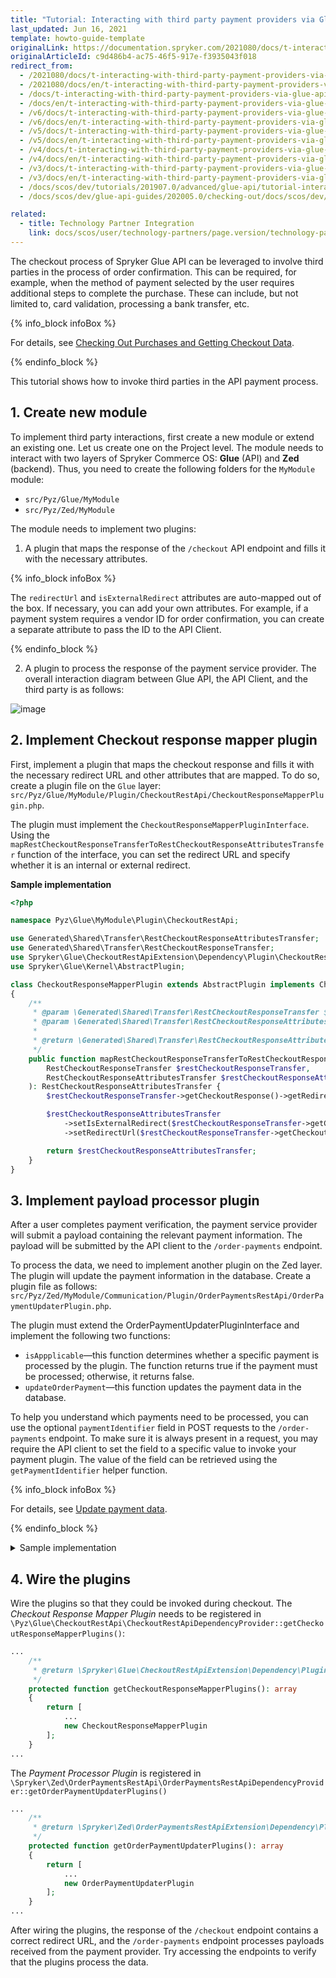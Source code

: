 ```yaml
---
title: "Tutorial: Interacting with third party payment providers via Glue API"
last_updated: Jun 16, 2021
template: howto-guide-template
originalLink: https://documentation.spryker.com/2021080/docs/t-interacting-with-third-party-payment-providers-via-glue-api
originalArticleId: c9d486b4-ac75-46f5-917e-f3935043f018
redirect_from:
  - /2021080/docs/t-interacting-with-third-party-payment-providers-via-glue-api
  - /2021080/docs/en/t-interacting-with-third-party-payment-providers-via-glue-api
  - /docs/t-interacting-with-third-party-payment-providers-via-glue-api
  - /docs/en/t-interacting-with-third-party-payment-providers-via-glue-api
  - /v6/docs/t-interacting-with-third-party-payment-providers-via-glue-api
  - /v6/docs/en/t-interacting-with-third-party-payment-providers-via-glue-api
  - /v5/docs/t-interacting-with-third-party-payment-providers-via-glue-api
  - /v5/docs/en/t-interacting-with-third-party-payment-providers-via-glue-api
  - /v4/docs/t-interacting-with-third-party-payment-providers-via-glue-api
  - /v4/docs/en/t-interacting-with-third-party-payment-providers-via-glue-api
  - /v3/docs/t-interacting-with-third-party-payment-providers-via-glue-api
  - /v3/docs/en/t-interacting-with-third-party-payment-providers-via-glue-api
  - /docs/scos/dev/tutorials/201907.0/advanced/glue-api/tutorial-interacting-with-third-party-payment-providers-via-glue-api.html
  - /docs/scos/dev/glue-api-guides/202005.0/checking-out/docs/scos/dev/tutorials-and-howtos/advanced-tutorials/glue-api/tutorial-interacting-with-third-party-payment-providers-via-glue-api.html

related:
  - title: Technology Partner Integration
    link: docs/scos/user/technology-partners/page.version/technology-partners.html
---
```


The checkout process of Spryker Glue API can be leveraged to involve third parties in the process of order confirmation. This can be required, for example, when the method of payment selected by the user requires additional steps to complete the purchase. These can include, but not limited to, card validation, processing a bank transfer, etc.

{% info_block infoBox %}

For details, see [Checking Out Purchases and Getting Checkout Data](/docs/pbc/all/cart-and-checkout/manage-using-glue-api/check-out/check-out-purchases.html).

{% endinfo_block %}

This tutorial shows how to invoke third parties in the API payment process.

## 1. Create new module

To implement third party interactions, first create a new module or extend an existing one. Let us create one on the Project level. The module needs to interact with two layers of Spryker Commerce OS: **Glue** (API) and **Zed** (backend). Thus, you need to create the following folders for the `MyModule` module:

* `src/Pyz/Glue/MyModule`
* `src/Pyz/Zed/MyModule`

The module needs to implement two plugins:

1. A plugin that maps the response of the `/checkout` API endpoint and fills it with the necessary attributes.

{% info_block infoBox %}

The `redirectUrl` and `isExternalRedirect` attributes are auto-mapped out of the box. If necessary, you can add your own attributes. For example, if a payment system requires a vendor ID for order confirmation, you can create a separate attribute to pass the ID to the API Client.

{% endinfo_block %}

2. A plugin to process the response of the payment service provider.
The overall interaction diagram between Glue API, the API Client, and the third party is as follows:

![image](https://spryker.s3.eu-central-1.amazonaws.com/docs/Tutorials/Advanced/Glue+API/Tutorial+Interacting+with+Third+Party+Payment+Providers+via+Glue+API/multi-step-checkout-glue-infrastructure.png)

## 2. Implement Checkout response mapper plugin

First, implement a plugin that maps the checkout response and fills it with the necessary redirect URL and other attributes that are mapped. To do so, create a plugin file on the `Glue` layer: `src/Pyz/Glue/MyModule/Plugin/CheckoutRestApi/CheckoutResponseMapperPlugin.php`.

The plugin must implement the `CheckoutResponseMapperPluginInterface`. Using the `mapRestCheckoutResponseTransferToRestCheckoutResponseAttributesTransfer` function of the interface, you can set the redirect URL and specify whether it is an internal or external redirect.

**Sample implementation**

```php
<?php

namespace Pyz\Glue\MyModule\Plugin\CheckoutRestApi;

use Generated\Shared\Transfer\RestCheckoutResponseAttributesTransfer;
use Generated\Shared\Transfer\RestCheckoutResponseTransfer;
use Spryker\Glue\CheckoutRestApiExtension\Dependency\Plugin\CheckoutResponseMapperPluginInterface;
use Spryker\Glue\Kernel\AbstractPlugin;

class CheckoutResponseMapperPlugin extends AbstractPlugin implements CheckoutResponseMapperPluginInterface
{
    /**
     * @param \Generated\Shared\Transfer\RestCheckoutResponseTransfer $restCheckoutResponseTransfer
     * @param \Generated\Shared\Transfer\RestCheckoutResponseAttributesTransfer $restCheckoutResponseAttributesTransfer
     *
     * @return \Generated\Shared\Transfer\RestCheckoutResponseAttributesTransfer
     */
    public function mapRestCheckoutResponseTransferToRestCheckoutResponseAttributesTransfer(
        RestCheckoutResponseTransfer $restCheckoutResponseTransfer,
        RestCheckoutResponseAttributesTransfer $restCheckoutResponseAttributesTransfer
    ): RestCheckoutResponseAttributesTransfer {
        $restCheckoutResponseTransfer->getCheckoutResponse()->getRedirectUrl();

        $restCheckoutResponseAttributesTransfer
            ->setIsExternalRedirect($restCheckoutResponseTransfer->getCheckoutResponse()->getIsExternalRedirect())
            ->setRedirectUrl($restCheckoutResponseTransfer->getCheckoutResponse()->getRedirectUrl());

        return $restCheckoutResponseAttributesTransfer;
    }
}
```

## 3. Implement payload processor plugin

After a user completes payment verification, the payment service provider will submit a payload containing the relevant payment information. The payload will be submitted by the API client to the `/order-payments` endpoint.

To process the data, we need to implement another plugin on the Zed layer. The plugin will update the payment information in the database. Create a plugin file as follows: `src/Pyz/Zed/MyModule/Communication/Plugin/OrderPaymentsRestApi/OrderPaymentUpdaterPlugin.php`.

The plugin must extend the OrderPaymentUpdaterPluginInterface and implement the following two functions:

* `isAppplicable`—this function determines whether a specific payment is processed by the plugin. The function returns true if the payment must be processed; otherwise, it returns false.
* `updateOrderPayment`—this function updates the payment data in the database.

To help you understand which payments need to be processed, you can use the optional `paymentIdentifier` field in POST requests to the `/order-payments` endpoint. To make sure it is always present in a request, you may require the API client to set the field to a specific value to invoke your payment plugin. The value of the field can be retrieved using the `getPaymentIdentifier` helper function.

{% info_block infoBox %}

For details, see [Update payment data](/docs/pbc/all/cart-and-checkout/manage-using-glue-api/check-out/update-payment-data.html).

{% endinfo_block %}

<details><summary markdown='span'>Sample implementation</summary>

```php
<?php

namespace Pyz\Zed\MyModule\Communication\Plugin\OrderPaymentsRestApi;

use Generated\Shared\Transfer\UpdateOrderPaymentRequestTransfer;
use Generated\Shared\Transfer\UpdateOrderPaymentResponseTransfer;
use Spryker\Zed\Kernel\Communication\AbstractPlugin;
use Spryker\Zed\OrderPaymentsRestApiExtension\Dependency\Plugin\OrderPaymentUpdaterPluginInterface;

class OrderPaymentUpdaterPlugin extends AbstractPlugin implements OrderPaymentUpdaterPluginInterface
{
    /**
     * @param \Generated\Shared\Transfer\UpdateOrderPaymentRequestTransfer $updateOrderPaymentRequestTransfer
     *
     * @return bool
     */
    public function isApplicable(UpdateOrderPaymentRequestTransfer $updateOrderPaymentRequestTransfer): bool
    {
        if ($updateOrderPaymentRequestTransfer->getPaymentIdentifier()) {
            return true;
        }

        return false;
    }

    /**
     * @param \Generated\Shared\Transfer\UpdateOrderPaymentRequestTransfer $updateOrderPaymentRequestTransfer
     *
     * @return \Generated\Shared\Transfer\UpdateOrderPaymentResponseTransfer
     */
    public function updateOrderPayment(UpdateOrderPaymentRequestTransfer $updateOrderPaymentRequestTransfer): UpdateOrderPaymentResponseTransfer
    {
        $payload = $updateOrderPaymentRequestTransfer->getDataPayload();

        return (new UpdateOrderPaymentResponseTransfer())
            ->setIsSuccessful(true)
            ->setPaymentIdentifier($updateOrderPaymentRequestTransfer->getPaymentIdentifier())
            ->setDataPayload($updateOrderPaymentRequestTransfer->getDataPayload());
    }
}
```

</details>

## 4. Wire the plugins

Wire the plugins so that they could be invoked during checkout. The *Checkout Response Mapper Plugin* needs to be registered in `\Pyz\Glue\CheckoutRestApi\CheckoutRestApiDependencyProvider::getCheckoutResponseMapperPlugins()`:

```php
...
    /**
     * @return \Spryker\Glue\CheckoutRestApiExtension\Dependency\Plugin\CheckoutResponseMapperPluginInterface[]
     */
    protected function getCheckoutResponseMapperPlugins(): array
    {
        return [
            ...
            new CheckoutResponseMapperPlugin
        ];
    }
...
```

The *Payment Processor Plugin* is registered in `\Spryker\Zed\OrderPaymentsRestApi\OrderPaymentsRestApiDependencyProvider::getOrderPaymentUpdaterPlugins()`

```php
...
    /**
     * @return \Spryker\Zed\OrderPaymentsRestApiExtension\Dependency\Plugin\OrderPaymentUpdaterPluginInterface[]
     */
    protected function getOrderPaymentUpdaterPlugins(): array
    {
        return [
            ...
            new OrderPaymentUpdaterPlugin
        ];
    }
...
```

After wiring the plugins, the response of the `/checkout` endpoint contains a correct redirect URL, and the `/order-payments` endpoint processes payloads received from the payment provider. Try accessing the endpoints to verify that the plugins process the data.

